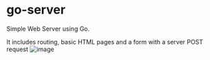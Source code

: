 # go-server
Simple Web Server using Go.

It includes routing, basic HTML pages and a form with a server POST request
![image](https://user-images.githubusercontent.com/44801711/184480133-a9f546a1-bdec-48af-9fe9-bbf27e8bdb95.png)

